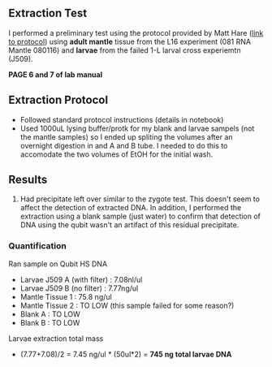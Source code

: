 ## Extraction Test

I performed a preliminary test using the protocol provided by Matt Hare ([link to protocol](https://github.com/epigeneticstoocean/2018OAExp_larvae/blob/master/protocols/hare_larvaeExtractionProtocol.md)) using **adult mantle** tissue from the L16 experiment (081 RNA Mantle 080116) and **larvae** from the failed 1-L larval cross experiemtn (J509).

**PAGE 6 and 7 of lab manual**

## Extraction Protocol

* Followed standard protocol instructions (details in notebook)  
* Used 1000uL lysing buffer/protk for my blank and larvae sampels (not the mantle samples) so I ended up spliting the volumes after an overnight digestion in and A and B tube. I needed to do this to accomodate the two volumes of EtOH for the initial wash.

## Results

1) Had precipitate left over similar to the zygote test. This doesn't seem to affect the detection of extracted DNA. In addition, I performed the extraction using a blank sample (just water) to confirm that detection of DNA using the qubit wasn't an artifact of this residual precipitate.

### Quantification
 
 Ran sample on Qubit HS DNA
 
  * Larvae J509 A (with filter) : 7.08nl/ul 
  * Larvae J509 B (no filter) : 7.77ng/ul 
  * Mantle Tissue 1 : 75.8 ng/ul
  * Mantle Tissue 2 : TO LOW (this sample failed for some reason?)
  * Blank A : TO LOW   
  * Blank B : TO LOW
 
 Larvae extraction total mass
  * (7.77+7.08)/2 = 7.45 ng/ul * (50ul*2) = **745 ng total larvae DNA**
